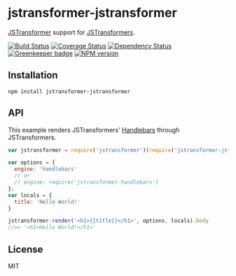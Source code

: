 # jstransformer-jstransformer

[JSTransformer](http://github.com/jstransformers) support for [JSTransformers](http://github.com/jstransformers).

[![Build Status](https://img.shields.io/travis/jstransformers/jstransformer-jstransformer/master.svg)](https://travis-ci.org/jstransformers/jstransformer-jstransformer)
[![Coverage Status](https://img.shields.io/codecov/c/github/jstransformers/jstransformer-jstransformer/master.svg)](https://codecov.io/gh/jstransformers/jstransformer-jstransformer)
[![Dependency Status](https://img.shields.io/david/jstransformers/jstransformer-jstransformer/master.svg)](http://david-dm.org/jstransformers/jstransformer-jstransformer)
[![Greenkeeper badge](https://badges.greenkeeper.io/jstransformers/jstransformer-jstransformer.svg)](https://greenkeeper.io/)
[![NPM version](https://img.shields.io/npm/v/jstransformer-jstransformer.svg)](https://www.npmjs.org/package/jstransformer-jstransformer)

## Installation

    npm install jstransformer-jstransformer

## API

This example renders JSTransformers' [Handlebars](http://handlebarsjs.com) through JSTransformers.

```js
var jstransformer = require('jstransformer')(require('jstransformer-jstransformer'))

var options = {
  engine: 'handlebars'
  // or
  // engine: require('jstransformer-handlebars')
};
var locals = {
  title: 'Hello World!'
}

jstransformer.render('<h1>{{title}}</h1>', options, locals).body
//=> '<h1>Hello World!</h1>'
```

## License

MIT
